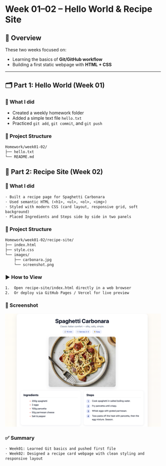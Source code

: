 # Week 01–02 – Hello World & Recipe Site

## 📌 Overview
These two weeks focused on:
- Learning the basics of **Git/GitHub workflow**
- Building a first static webpage with **HTML + CSS**

---

## 🗂 Part 1: Hello World (Week 01)

### 📖 What I did
- Created a weekly homework folder
- Added a simple text file `hello.txt`
- Practiced `git add`, `git commit`, and `git push`

### 📂 Project Structure
```text
Homework/week01-02/
├── hello.txt
└── README.md
```

## 🍝 Part 2: Recipe Site (Week 02)

### 📖 What I did
	· Built a recipe page for Spaghetti Carbonara
	· Used semantic HTML (<h1>, <ul>, <ol>, <img>)
	· Styled with modern CSS (card layout, responsive grid, soft background)
	· Placed Ingredients and Steps side by side in two panels

### 📂 Project Structure
```text
Homework/week01-02/recipe-site/
├── index.html
├── style.css
└── images/
    ├── carbonara.jpg
    └── screenshot.png
```

### ▶️ How to View
	1.	Open recipe-site/index.html directly in a web browser
	2.	Or deploy via GitHub Pages / Vercel for live preview

### 📸 Screenshot
![Recipe Screenshot](./recipe-site/images/screenshot_1.png)

### ✅ Summary
	· Week01: Learned Git basics and pushed first file
	· Week02: Designed a recipe card webpage with clean styling and responsive layout